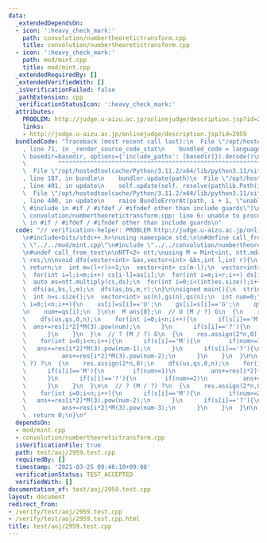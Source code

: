 ```yaml
---
data:
  _extendedDependsOn:
  - icon: ':heavy_check_mark:'
    path: convolution/numbertheoretictransform.cpp
    title: convolution/numbertheoretictransform.cpp
  - icon: ':heavy_check_mark:'
    path: mod/mint.cpp
    title: mod/mint.cpp
  _extendedRequiredBy: []
  _extendedVerifiedWith: []
  _isVerificationFailed: false
  _pathExtension: cpp
  _verificationStatusIcon: ':heavy_check_mark:'
  attributes:
    PROBLEM: http://judge.u-aizu.ac.jp/onlinejudge/description.jsp?id=2959
    links:
    - http://judge.u-aizu.ac.jp/onlinejudge/description.jsp?id=2959
  bundledCode: "Traceback (most recent call last):\n  File \"/opt/hostedtoolcache/Python/3.11.2/x64/lib/python3.11/site-packages/onlinejudge_verify/documentation/build.py\"\
    , line 71, in _render_source_code_stat\n    bundled_code = language.bundle(stat.path,\
    \ basedir=basedir, options={'include_paths': [basedir]}).decode()\n          \
    \         ^^^^^^^^^^^^^^^^^^^^^^^^^^^^^^^^^^^^^^^^^^^^^^^^^^^^^^^^^^^^^^^^^^^^^^^^^^^^^^^^^\n\
    \  File \"/opt/hostedtoolcache/Python/3.11.2/x64/lib/python3.11/site-packages/onlinejudge_verify/languages/cplusplus.py\"\
    , line 187, in bundle\n    bundler.update(path)\n  File \"/opt/hostedtoolcache/Python/3.11.2/x64/lib/python3.11/site-packages/onlinejudge_verify/languages/cplusplus_bundle.py\"\
    , line 401, in update\n    self.update(self._resolve(pathlib.Path(included), included_from=path))\n\
    \  File \"/opt/hostedtoolcache/Python/3.11.2/x64/lib/python3.11/site-packages/onlinejudge_verify/languages/cplusplus_bundle.py\"\
    , line 400, in update\n    raise BundleErrorAt(path, i + 1, \"unable to process\
    \ #include in #if / #ifdef / #ifndef other than include guards\")\nonlinejudge_verify.languages.cplusplus_bundle.BundleErrorAt:\
    \ convolution/numbertheoretictransform.cpp: line 6: unable to process #include\
    \ in #if / #ifdef / #ifndef other than include guards\n"
  code: "// verification-helper: PROBLEM http://judge.u-aizu.ac.jp/onlinejudge/description.jsp?id=2959\n\
    \n#include<bits/stdc++.h>\nusing namespace std;\n\n#define call_from_test\n#include\
    \ \"../../mod/mint.cpp\"\n#include \"../../convolution/numbertheoretictransform.cpp\"\
    \n#undef call_from_test\n\nNTT<2> ntt;\nusing M = Mint<int, ntt.md>;\nvector<M>\
    \ res;\n\nvoid dfs(vector<int> &as,vector<int> &bs,int l,int r){\n  if(r-l==1)\
    \ return;\n  int m=(l+r)>>1;\n  vector<int> cs(m-l);\n  vector<int> ds(r-m);\n\
    \  for(int i=l;i<m;i++) cs[i-l]=as[i];\n  for(int i=m;i<r;i++) ds[i-m]=bs[i];\n\
    \  auto es=ntt.multiply(cs,ds);\n  for(int i=0;i<(int)es.size();i++)\n    res[l+m+i]+=M(es[i]);\n\
    \  dfs(as,bs,l,m);\n  dfs(as,bs,m,r);\n}\n\nsigned main(){\n  string s;\n  cin>>s;\n\
    \  int n=s.size();\n  vector<int> us(n),gs(n),qs(n);\n  int num=0;\n  for(int\
    \ i=0;i<n;i++){\n    us[i]=s[i]=='U';\n    gs[i]=s[i]=='G';\n    qs[i]=s[i]=='?';\n\
    \n    num+=qs[i];\n  }\n\n  M ans{0};\n  // U (M / ?) G\n  {\n    res.assign(2*n,0);\n\
    \    dfs(us,gs,0,n);\n    for(int i=0;i<n;i++){\n      if(s[i]=='M'){\n      \
    \  ans+=res[i*2]*M(3).pow(num);\n      }\n      if(s[i]=='?'){\n        ans+=res[i*2]*M(3).pow(num-1);\n\
    \      }\n    }\n  }\n  // ? (M / ?) G\n  {\n    res.assign(2*n,0);\n    dfs(qs,gs,0,n);\n\
    \    for(int i=0;i<n;i++){\n      if(s[i]=='M'){\n        if(num>=1)\n       \
    \   ans+=res[i*2]*M(3).pow(num-1);\n      }\n      if(s[i]=='?'){\n        if(num>=2)\n\
    \          ans+=res[i*2]*M(3).pow(num-2);\n      }\n    }\n  }\n\n  // U (M /\
    \ ?) ?\n  {\n    res.assign(2*n,0);\n    dfs(us,qs,0,n);\n    for(int i=0;i<n;i++){\n\
    \      if(s[i]=='M'){\n        if(num>=1)\n          ans+=res[i*2]*M(3).pow(num-1);\n\
    \      }\n      if(s[i]=='?'){\n        if(num>=2)\n          ans+=res[i*2]*M(3).pow(num-2);\n\
    \      }\n    }\n  }\n\n  // ? (M / ?) ?\n  {\n    res.assign(2*n,0);\n    dfs(qs,qs,0,n);\n\
    \    for(int i=0;i<n;i++){\n      if(s[i]=='M'){\n        if(num>=2)\n       \
    \   ans+=res[i*2]*M(3).pow(num-2);\n      }\n      if(s[i]=='?'){\n        if(num>=3)\n\
    \          ans+=res[i*2]*M(3).pow(num-3);\n      }\n    }\n  }\n\n  cout<<ans<<endl;\n\
    \  return 0;\n}\n"
  dependsOn:
  - mod/mint.cpp
  - convolution/numbertheoretictransform.cpp
  isVerificationFile: true
  path: test/aoj/2959.test.cpp
  requiredBy: []
  timestamp: '2021-03-25 09:46:10+09:00'
  verificationStatus: TEST_ACCEPTED
  verifiedWith: []
documentation_of: test/aoj/2959.test.cpp
layout: document
redirect_from:
- /verify/test/aoj/2959.test.cpp
- /verify/test/aoj/2959.test.cpp.html
title: test/aoj/2959.test.cpp
---
```

